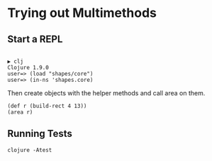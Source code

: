 # Trying out Multimethods

## Start a REPL
``` shell

▶ clj
Clojure 1.9.0
user=> (load "shapes/core")
user=> (in-ns 'shapes.core)
```


Then create objects with the helper methods and call area on them.

``` shell
(def r (build-rect 4 13))
(area r)
```


## Running Tests

``` shell
clojure -Atest
```


